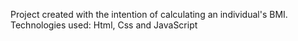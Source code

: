 Project created with the intention of calculating an individual's BMI.
Technologies used: Html, Css and JavaScript
